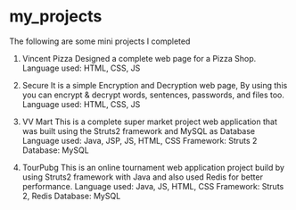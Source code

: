# my_projects
The following are some mini projects I completed

1. Vincent Pizza
    Designed a complete web page for a Pizza Shop. 
    Language used: HTML, CSS, JS
   
2. Secure
    It is a simple Encryption and Decryption web page, 
    By using this you can encrypt & decrypt words, sentences, passwords, and files too.
    Language used: HTML, CSS, JS
    
3. VV Mart
    This is a complete super market project web application that was built using the
    Struts2 framework and MySQL as Database
    Language used: Java, JSP, JS, HTML, CSS
    Framework: Struts 2
    Database: MySQL
4. TourPubg
    This is an online tournament web application project build by using Struts2 framework 
    with Java and also used Redis for better performance.
    Language used: Java, JS, HTML, CSS
    Framework: Struts 2, Redis
    Database: MySQL
